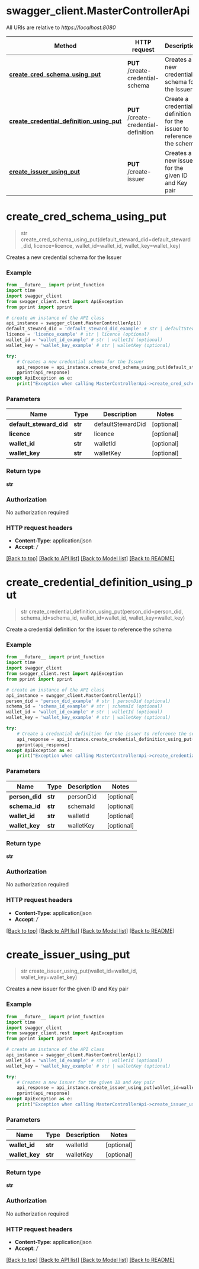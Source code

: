 # swagger_client.MasterControllerApi

All URIs are relative to *https://localhost:8080*

Method | HTTP request | Description
------------- | ------------- | -------------
[**create_cred_schema_using_put**](MasterControllerApi.md#create_cred_schema_using_put) | **PUT** /create-credential-schema | Creates a new credential schema for the Issuer
[**create_credential_definition_using_put**](MasterControllerApi.md#create_credential_definition_using_put) | **PUT** /create-credential-definition | Create a credential definition for the issuer to reference the schema
[**create_issuer_using_put**](MasterControllerApi.md#create_issuer_using_put) | **PUT** /create-issuer | Creates a new issuer for the given ID and Key pair


# **create_cred_schema_using_put**
> str create_cred_schema_using_put(default_steward_did=default_steward_did, licence=licence, wallet_id=wallet_id, wallet_key=wallet_key)

Creates a new credential schema for the Issuer

### Example
```python
from __future__ import print_function
import time
import swagger_client
from swagger_client.rest import ApiException
from pprint import pprint

# create an instance of the API class
api_instance = swagger_client.MasterControllerApi()
default_steward_did = 'default_steward_did_example' # str | defaultStewardDid (optional)
licence = 'licence_example' # str | licence (optional)
wallet_id = 'wallet_id_example' # str | walletId (optional)
wallet_key = 'wallet_key_example' # str | walletKey (optional)

try:
    # Creates a new credential schema for the Issuer
    api_response = api_instance.create_cred_schema_using_put(default_steward_did=default_steward_did, licence=licence, wallet_id=wallet_id, wallet_key=wallet_key)
    pprint(api_response)
except ApiException as e:
    print("Exception when calling MasterControllerApi->create_cred_schema_using_put: %s\n" % e)
```

### Parameters

Name | Type | Description  | Notes
------------- | ------------- | ------------- | -------------
 **default_steward_did** | **str**| defaultStewardDid | [optional] 
 **licence** | **str**| licence | [optional] 
 **wallet_id** | **str**| walletId | [optional] 
 **wallet_key** | **str**| walletKey | [optional] 

### Return type

**str**

### Authorization

No authorization required

### HTTP request headers

 - **Content-Type**: application/json
 - **Accept**: */*

[[Back to top]](#) [[Back to API list]](../README.md#documentation-for-api-endpoints) [[Back to Model list]](../README.md#documentation-for-models) [[Back to README]](../README.md)

# **create_credential_definition_using_put**
> str create_credential_definition_using_put(person_did=person_did, schema_id=schema_id, wallet_id=wallet_id, wallet_key=wallet_key)

Create a credential definition for the issuer to reference the schema

### Example
```python
from __future__ import print_function
import time
import swagger_client
from swagger_client.rest import ApiException
from pprint import pprint

# create an instance of the API class
api_instance = swagger_client.MasterControllerApi()
person_did = 'person_did_example' # str | personDid (optional)
schema_id = 'schema_id_example' # str | schemaId (optional)
wallet_id = 'wallet_id_example' # str | walletId (optional)
wallet_key = 'wallet_key_example' # str | walletKey (optional)

try:
    # Create a credential definition for the issuer to reference the schema
    api_response = api_instance.create_credential_definition_using_put(person_did=person_did, schema_id=schema_id, wallet_id=wallet_id, wallet_key=wallet_key)
    pprint(api_response)
except ApiException as e:
    print("Exception when calling MasterControllerApi->create_credential_definition_using_put: %s\n" % e)
```

### Parameters

Name | Type | Description  | Notes
------------- | ------------- | ------------- | -------------
 **person_did** | **str**| personDid | [optional] 
 **schema_id** | **str**| schemaId | [optional] 
 **wallet_id** | **str**| walletId | [optional] 
 **wallet_key** | **str**| walletKey | [optional] 

### Return type

**str**

### Authorization

No authorization required

### HTTP request headers

 - **Content-Type**: application/json
 - **Accept**: */*

[[Back to top]](#) [[Back to API list]](../README.md#documentation-for-api-endpoints) [[Back to Model list]](../README.md#documentation-for-models) [[Back to README]](../README.md)

# **create_issuer_using_put**
> str create_issuer_using_put(wallet_id=wallet_id, wallet_key=wallet_key)

Creates a new issuer for the given ID and Key pair

### Example
```python
from __future__ import print_function
import time
import swagger_client
from swagger_client.rest import ApiException
from pprint import pprint

# create an instance of the API class
api_instance = swagger_client.MasterControllerApi()
wallet_id = 'wallet_id_example' # str | walletId (optional)
wallet_key = 'wallet_key_example' # str | walletKey (optional)

try:
    # Creates a new issuer for the given ID and Key pair
    api_response = api_instance.create_issuer_using_put(wallet_id=wallet_id, wallet_key=wallet_key)
    pprint(api_response)
except ApiException as e:
    print("Exception when calling MasterControllerApi->create_issuer_using_put: %s\n" % e)
```

### Parameters

Name | Type | Description  | Notes
------------- | ------------- | ------------- | -------------
 **wallet_id** | **str**| walletId | [optional] 
 **wallet_key** | **str**| walletKey | [optional] 

### Return type

**str**

### Authorization

No authorization required

### HTTP request headers

 - **Content-Type**: application/json
 - **Accept**: */*

[[Back to top]](#) [[Back to API list]](../README.md#documentation-for-api-endpoints) [[Back to Model list]](../README.md#documentation-for-models) [[Back to README]](../README.md)

